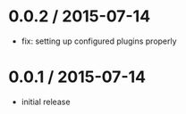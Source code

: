 
0.0.2 / 2015-07-14
==================

  * fix: setting up configured plugins properly

0.0.1 / 2015-07-14
==================

  * initial release
